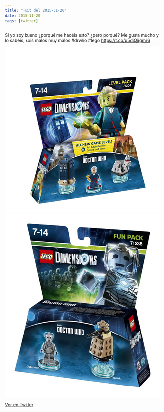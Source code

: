 ```yaml
---
title: "Tuit del 2015-11-20"
date: 2015-11-20
tags: [twitter]
---
```


Si yo soy bueno ¿porqué me hacéis esto? ¿pero porqué? Me gusta mucho y lo sabéis; sois malos muy malos #drwho #lego https://t.co/u5diQ6gmr6

![Imagen](/assets/images/667810856898465793-CUSKb04WcAAENFp.jpg)
![Imagen](/assets/images/667810856898465793-CUSKbzvWwAA2389.jpg)

[Ver en Twitter](https://twitter.com/i/web/status/667810856898465793)
